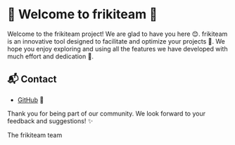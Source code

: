 # 🌟 Welcome to frikiteam 🌟

Welcome to the frikiteam project! We are glad to have you here 😊. frikiteam is an innovative tool designed to facilitate and optimize your projects 🚀. We hope you enjoy exploring and using all the features we have developed with much effort and dedication 💪.

## 📬 Contact

- [GitHub](https://github.com/rasty94) 🐙
<!-- - [Twitter](https://twitter.com/frikiteam_es) 🐦 -->

<!-- - [Email](mailto:your-email@example.com) 📧 -->

Thank you for being part of our community. We look forward to your feedback and suggestions! ✨

The frikiteam team